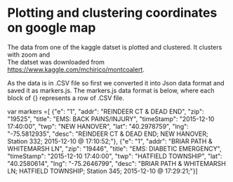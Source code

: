# Plotting and clustering coordinates on google map
 The data from one of the kaggle datset is plotted and clustered. It clusters with zoom and  
 The datset was downloaded from https://www.kaggle.com/mchirico/montcoalert.
 
 As the data is in .CSV file so first we converted it into Json data format and saved it as markers.js.
 The markers.js data format is below, where each block of {} represents a row of .CSV file.
  
  var markers =[
 {"e": "1", "addr": "REINDEER CT & DEAD END", "zip": "19525", "title": "EMS: BACK PAINS/INJURY", "timeStamp": "2015-12-10 17:40:00", "twp": "NEW HANOVER", "lat": "40.2978759", "lng": "-75.5812935", "desc": "REINDEER CT & DEAD END;  NEW HANOVER; Station 332; 2015-12-10 @ 17:10:52;"},
 {"e": "1", "addr": "BRIAR PATH & WHITEMARSH LN", "zip": "19446", "title": "EMS: DIABETIC EMERGENCY", "timeStamp": "2015-12-10 17:40:00", "twp": "HATFIELD TOWNSHIP", "lat": "40.2580614", "lng": "-75.2646799", "desc": "BRIAR PATH & WHITEMARSH LN;  HATFIELD TOWNSHIP; Station 345; 2015-12-10 @ 17:29:21;"}]
